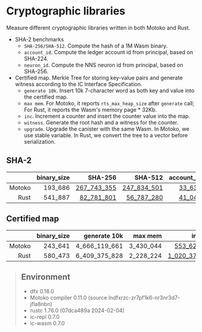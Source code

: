 # Cryptographic libraries

Measure different cryptographic libraries written in both Motoko and Rust.

* SHA-2 benchmarks
  + `SHA-256/SHA-512`. Compute the hash of a 1M Wasm binary.
  + `account_id`. Compute the ledger account id from principal, based on SHA-224.
  + `neuron_id`. Compute the NNS neuron id from principal, based on SHA-256.
* Certified map. Merkle Tree for storing key-value pairs and generate witness according to the IC Interface Specification.
  + `generate 10k`. Insert 10k 7-character word as both key and value into the certified map.
  + `max mem`. For Motoko, it reports `rts_max_heap_size` after `generate` call; For Rust, it reports the Wasm's memory page * 32Kb.
  + `inc`. Increment a counter and insert the counter value into the map.
  + `witness`. Generate the root hash and a witness for the counter.
  + `upgrade`. Upgrade the canister with the same Wasm. In Motoko, we use stable variable. In Rust, we convert the tree to a vector before serialization.

## SHA-2

| |binary_size|SHA-256|SHA-512|account_id|neuron_id|
|--:|--:|--:|--:|--:|--:|
|Motoko|193_686|[267_743_355](Motoko_sha256.svg)|[247_834_501](Motoko_sha512.svg)|[33_636](Motoko_to_account.svg)|[24_532](Motoko_to_neuron.svg)|
|Rust|541_887|[82_781_801](Rust_sha256.svg)|[56_787_280](Rust_sha512.svg)|[41_044](Rust_to_account.svg)|[39_949](Rust_to_neuron.svg)|

## Certified map

| |binary_size|generate 10k|max mem|inc|witness|upgrade|
|--:|--:|--:|--:|--:|--:|--:|
|Motoko|243_641|4_666_119_661|3_430_044|[553_629](Motoko_inc.svg)|[407_936](Motoko_witness.svg)|[274_434_719](Motoko_upgrade.svg)|
|Rust|580_473|6_409_375_828|2_228_224|[1_020_376](Rust_inc.svg)|[298_204](Rust_witness.svg)|[6_026_009_495](Rust_upgrade.svg)|

> ## Environment
> * dfx 0.18.0
> * Motoko compiler 0.11.0 (source lndfxrzc-zr7pf1k6-nr3nr3d7-jfla8nbn)
> * rustc 1.76.0 (07dca489a 2024-02-04)
> * ic-repl 0.7.0
> * ic-wasm 0.7.0
